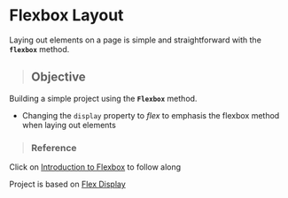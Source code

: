 # Flexbox Layout

Laying out elements on a page is simple and straightforward with the **`flexbox`** method.

> ## Objective
Building a simple project using the **`Flexbox`** method. 
- Changing the `display` property to _flex_ to emphasis the flexbox method when laying out elements


> ### Reference
Click on [Introduction to Flexbox](https://www.theodinproject.com/lessons/foundations-introduction-to-flexbox) to follow along

Project is based on [Flex Display](./display_flex.jpeg)